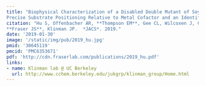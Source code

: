 ```yaml
---
title: "Biophysical Characterization of a Disabled Double Mutant of Soybean Lipoxygenase: The Undoing of
Precise Substrate Positioning Relative to Metal Cofactor and an Identified Dynamical Network."
citation: "Hu S, Offenbacher AR, **Thompson EM**, Gee CL, Wilcoxen J, Carr CAM, Prigozhin DM, Yang V, Alber T, Britt RD,
**Fraser JS**, Klinman JP.  *JACS*. 2019."
date: '2019-01-30'
image: '/static/img/pub/2019_hu.jpg'
pmid: '30645119'
pmcid: 'PMC6353671'
pdf: 'http://cdn.fraserlab.com/publications/2019_hu.pdf'
links:
- name: Klinman lab @ UC Berkeley
  url: http://www.cchem.berkeley.edu/jukgrp/klinman_group/Home.html
---
```

